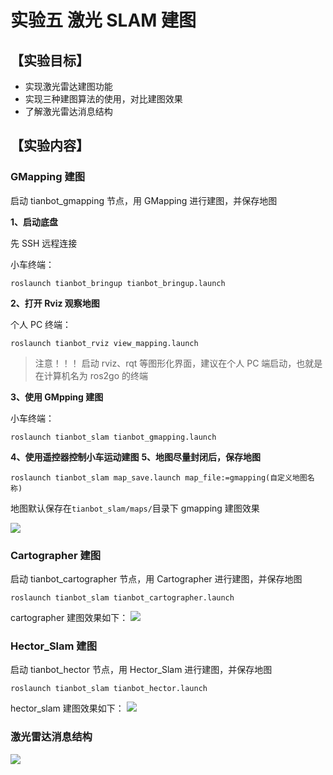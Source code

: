 # 实验五 激光 SLAM 建图

## **【实验目标】**
* 实现激光雷达建图功能
* 实现三种建图算法的使用，对比建图效果
* 了解激光雷达消息结构

## **【实验内容】**


### **GMapping 建图**
启动 tianbot_gmapping 节点，用 GMapping 进行建图，并保存地图

**1、启动底盘**

先 SSH 远程连接

小车终端：

```shell
roslaunch tianbot_bringup tianbot_bringup.launch
```
**2、打开 Rviz 观察地图**

个人 PC 终端：

```shell
roslaunch tianbot_rviz view_mapping.launch
```
>注意！！！
启动 rviz、rqt 等图形化界面，建议在个人 PC 端启动，也就是在计算机名为 ros2go 的终端

**3、使用 GMpping 建图**

小车终端：

```shell
roslaunch tianbot_slam tianbot_gmapping.launch
```
**4、使用遥控器控制小车运动建图**
**5、地图尽量封闭后，保存地图**

```shell
roslaunch tianbot_slam map_save.launch map_file:=gmapping(自定义地图名称)
```
地图默认保存在`tianbot_slam/maps/`目录下
gmapping 建图效果

![](https://tianbot-pic.oss-cn-beijing.aliyuncs.com/tianbot/202110212122213.webp)

### **Cartographer 建图**
启动 tianbot_cartographer 节点，用 Cartographer 进行建图，并保存地图

```shell
roslaunch tianbot_slam tianbot_cartographer.launch
```
cartographer 建图效果如下：
![](https://tianbot-pic.oss-cn-beijing.aliyuncs.com/tianbot/202110212122969.webp)

### **Hector_Slam 建图**
启动 tianbot_hector 节点，用 Hector_Slam 进行建图，并保存地图
```shell
roslaunch tianbot_slam tianbot_hector.launch
```
hector_slam 建图效果如下：
![](https://tianbot-pic.oss-cn-beijing.aliyuncs.com/tianbot/202110212122964.webp)

### **激光雷达消息结构**
![](https://tianbot-pic.oss-cn-beijing.aliyuncs.com/tianbot/202110212122606.webp)

